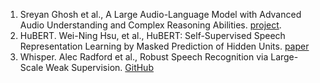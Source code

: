 1. Sreyan Ghosh et al., A Large Audio-Language Model with Advanced Audio Understanding and Complex Reasoning Abilities. [project](https://sreyan88.github.io/gamaaudio/).
2. HuBERT. Wei-Ning Hsu, et al., HuBERT: Self-Supervised Speech Representation Learning by Masked Prediction of Hidden Units. [paper](https://arxiv.org/abs/2106.07447)
3. Whisper. Alec Radford et al., Robust Speech Recognition via Large-Scale Weak Supervision. [GitHub](https://arxiv.org/abs/2212.04356)
